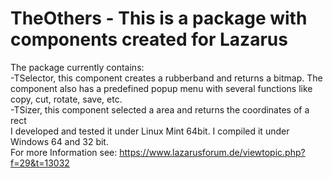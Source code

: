 # TheOthers - This is a package with components created for Lazarus
The package currently contains:  
-TSelector, this component creates a rubberband and returns a bitmap. The component also has a predefined popup menu with several 
functions like copy, cut, rotate, save, etc.  
-TSizer, this component selected a area and returns the coordinates of a rect  
I developed and tested it under Linux Mint 64bit. I compiled it under Windows 64 and 32 bit.  
For more Information see: https://www.lazarusforum.de/viewtopic.php?f=29&t=13032  
